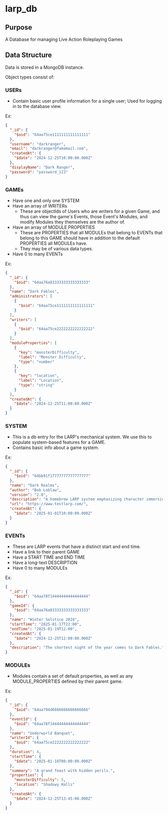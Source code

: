 # larp_db

## Purpose

A Database for managing Live Action Roleplaying Games

## Data Structure

Data is stored in a MongoDB instance.

Object types consist of:

### USERs

- Contain basic user profile information for a single user; Used for logging in to the database view.

Ex:

```json
{
  "_id": {
    "$oid": "64aa75ce1111111111111111"
  },
  "username": "darkranger",
  "email": "darkranger@fakemail.com",
  "createdAt": {
    "$date": "2024-12-25T10:00:00.000Z"
  },
  "displayName": "Dark Ranger",
  "password": "password_123"
}
```

### GAMEs

- Have one and only one SYSTEM
- Have an array of WRITERs
  - These are objectIds of Users who are writers for a given Game, and thus can view the game's Events, those Event's Modules, and modify Modules they themselves are the author of.
- Have an array of MODULE PROPERTIES
  - These are PROPERTIES that all MODULEs that belong to EVENTs that belong to this GAME should have in addition to the default PROPERTIES all MODULEs have.
  - They may be of various data types.
- Have 0 to many EVENTs

Ex:

```json
{
  "_id": {
    "$oid": "64aa76a83333333333333333"
  },
  "name": "Dark Fables",
  "administrators": [
    {
      "$oid": "64aa75ce1111111111111111"
    }
  ],
  "writers": [
    {
      "$oid": "64aa75ce2222222222222222"
    }
  ],
  "moduleProperties": [
    {
      "key": "monsterDifficulty",
      "label": "Monster Difficulty",
      "type": "number"
    },
    {
      "key": "location",
      "label": "Location",
      "type": "string"
    }
  ],
  "createdAt": {
    "$date": "2024-12-25T11:00:00.000Z"
  }
}
```

### SYSTEM

- This is a db entry for the LARP's mechanical system. We use this to populate system-based features for a GAME.
- Contains basic info about a game system.

Ex:

```json
{
  "_id": {
    "$oid": "64bb91f17777777777777777"
  },
  "name": "Dark Realms",
  "author": "Bob Loblaw",
  "version": "2.0",
  "description": "A homebrew LARP system emphasizing character immersion.",
  "url": "https://www.testlarp.com/",
  "createdAt": {
    "$date": "2025-01-01T10:00:00.000Z"
  }
}
```

### EVENTs

- These are LARP events that have a distinct start and end time.
- Have a link to their parent GAME
- Have a START TIME and END TIME
- Have a long-text DESCRIPTION
- Have 0 to many MODULEs

Ex:

```json
{
  "_id": {
    "$oid": "64aa78f14444444444444444"
  },
  "gameId": {
    "$oid": "64aa76a83333333333333333"
  },
  "name": "Winter Solstice 2024",
  "startTime": "2025-01-17T22:00",
  "endTime": "2025-01-19T12:00",
  "createdAt": {
    "$date": "2024-12-25T12:00:00.000Z"
  },
  "description": "The shortest night of the year comes to Dark Fables."
}
```

### MODULEs

- Modules contain a set of default properties, as well as any MODULE_PROPERTIES defined by their parent game.

Ex:

```json
{
  "_id": {
    "$oid": "64aa794d6666666666666666"
  },
  "eventId": {
    "$oid": "64aa78f14444444444444444"
  },
  "name": "Underworld Banquet",
  "writerId": {
    "$oid": "64aa75ce2222222222222222"
  },
  "duration": 4,
  "startTime": {
    "$date": "2025-01-16T00:00:00.000Z"
  },
  "summary": "A grand feast with hidden perils.",
  "properties": {
    "monsterDifficulty": 5,
    "location": "Shadowy Halls"
  },
  "createdAt": {
    "$date": "2024-12-25T13:45:00.000Z"
  }
}
```
